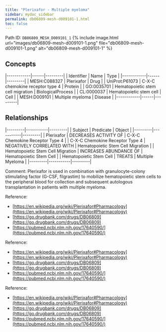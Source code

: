 ```yaml
---
title: "Plerixafor - Multiple myeloma"
sidebar: mydoc_sidebar
permalink: db06809-mesh-d009101-1.html
toc: false 
---
```



Path ID: `DB06809_MESH_D009101_1`
{% include image.html url="images/db06809-mesh-d009101-1.png" file="db06809-mesh-d009101-1.png" alt="db06809-mesh-d009101-1" %}

## Concepts

|------------|------|---------|
| Identifier | Name | Type    |
|------------|------|---------|
| MESH:C088327 | Plerixafor | Drug |
| UniProt:P61073 | C-X-C chemokine receptor type 4 | Protein |
| GO:0035701 | Hematopoietic stem cell migration | BiologicalProcess |
| CL:0000037 | Hematopoietic stem cell | Cell |
| MESH:D009101 | Multiple myeloma | Disease |
|------------|------|---------|

## Relationships

|---------|-----------|---------|
| Subject | Predicate | Object  |
|---------|-----------|---------|
| Plerixafor | DECREASES ACTIVITY OF | C-X-C Chemokine Receptor Type 4 |
| C-X-C Chemokine Receptor Type 4 | NEGATIVELY CORRELATED WITH | Hematopoietic Stem Cell Migration |
| Hematopoietic Stem Cell Migration | INCREASES ABUNDANCE OF | Hematopoietic Stem Cell |
| Hematopoietic Stem Cell | TREATS | Multiple Myeloma |
|---------|-----------|---------|

Comment: Plerixafor is used in combination with granulocyte-colony stimulating factor (G-CSF, filgrastim) to mobilize hematopoietic stem cells to the peripheral blood for collection and subsequent autologous transplantation in patients with multiple myeloma.

Reference: 
  - [https://en.wikipedia.org/wiki/Plerixafor#Pharmacology](https://en.wikipedia.org/wiki/Plerixafor#Pharmacology)
  - [https://go.drugbank.com/drugs/DB06809](https://go.drugbank.com/drugs/DB06809)
  - [https://pubmed.ncbi.nlm.nih.gov/17640590/](https://pubmed.ncbi.nlm.nih.gov/17640590/)

Reference: 
  - [https://en.wikipedia.org/wiki/Plerixafor#Pharmacology](https://en.wikipedia.org/wiki/Plerixafor#Pharmacology)
  - [https://go.drugbank.com/drugs/DB06809](https://go.drugbank.com/drugs/DB06809)
  - [https://pubmed.ncbi.nlm.nih.gov/17640590/](https://pubmed.ncbi.nlm.nih.gov/17640590/)

Reference: 
  - [https://en.wikipedia.org/wiki/Plerixafor#Pharmacology](https://en.wikipedia.org/wiki/Plerixafor#Pharmacology)
  - [https://go.drugbank.com/drugs/DB06809](https://go.drugbank.com/drugs/DB06809)
  - [https://pubmed.ncbi.nlm.nih.gov/17640590/](https://pubmed.ncbi.nlm.nih.gov/17640590/)
